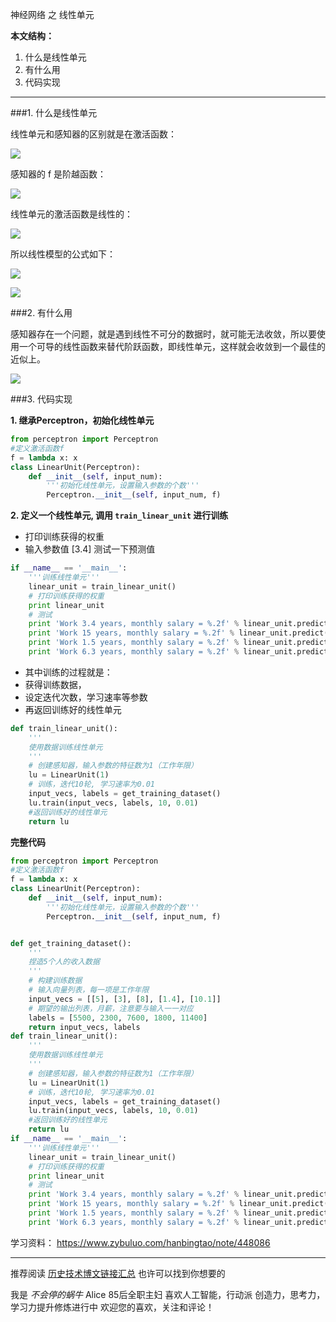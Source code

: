 
神经网络 之 线性单元

**本文结构：**

1. 什么是线性单元
2. 有什么用
3. 代码实现

---

###1. 什么是线性单元

线性单元和感知器的区别就是在激活函数：

![](http://upload-images.jianshu.io/upload_images/1667471-f8626ad40e4c1353.png?imageMogr2/auto-orient/strip%7CimageView2/2/w/1240)

感知器的 f 是阶越函数：

![](http://upload-images.jianshu.io/upload_images/1667471-686ee0338cb2bc46.png?imageMogr2/auto-orient/strip%7CimageView2/2/w/1240)

线性单元的激活函数是线性的：

![](http://upload-images.jianshu.io/upload_images/1667471-890ea9159289490f.png?imageMogr2/auto-orient/strip%7CimageView2/2/w/1240)




所以线性模型的公式如下：


![](http://upload-images.jianshu.io/upload_images/1667471-4d28ef8bd83cb666.png?imageMogr2/auto-orient/strip%7CimageView2/2/w/1240)



![](http://upload-images.jianshu.io/upload_images/1667471-172ebcf3bdef6d05.png?imageMogr2/auto-orient/strip%7CimageView2/2/w/1240)

###2. 有什么用

感知器存在一个问题，就是遇到线性不可分的数据时，就可能无法收敛，所以要使用一个可导的线性函数来替代阶跃函数，即线性单元，这样就会收敛到一个最佳的近似上。

![](http://upload-images.jianshu.io/upload_images/1667471-6bc5801355a37a96.png?imageMogr2/auto-orient/strip%7CimageView2/2/w/1240)


###3. 代码实现



**1. 继承Perceptron，初始化线性单元**

```python
from perceptron import Perceptron
#定义激活函数f
f = lambda x: x
class LinearUnit(Perceptron):
    def __init__(self, input_num):
        '''初始化线性单元，设置输入参数的个数'''
        Perceptron.__init__(self, input_num, f)
```

**2. 定义一个线性单元, 调用 `train_linear_unit` 进行训练**
- 打印训练获得的权重
- 输入参数值 [3.4] 测试一下预测值

```python
if __name__ == '__main__': 
    '''训练线性单元'''
    linear_unit = train_linear_unit()
    # 打印训练获得的权重
    print linear_unit
    # 测试
    print 'Work 3.4 years, monthly salary = %.2f' % linear_unit.predict([3.4])
    print 'Work 15 years, monthly salary = %.2f' % linear_unit.predict([15])
    print 'Work 1.5 years, monthly salary = %.2f' % linear_unit.predict([1.5])
    print 'Work 6.3 years, monthly salary = %.2f' % linear_unit.predict([6.3])
```

- 其中训练的过程就是：
- 获得训练数据，
- 设定迭代次数，学习速率等参数
- 再返回训练好的线性单元

```python
def train_linear_unit():
    '''
    使用数据训练线性单元
    '''
    # 创建感知器，输入参数的特征数为1（工作年限）
    lu = LinearUnit(1)
    # 训练，迭代10轮, 学习速率为0.01
    input_vecs, labels = get_training_dataset()
    lu.train(input_vecs, labels, 10, 0.01)
    #返回训练好的线性单元
    return lu
```


**完整代码**

```python
from perceptron import Perceptron
#定义激活函数f
f = lambda x: x
class LinearUnit(Perceptron):
    def __init__(self, input_num):
        '''初始化线性单元，设置输入参数的个数'''
        Perceptron.__init__(self, input_num, f)


def get_training_dataset():
    '''
    捏造5个人的收入数据
    '''
    # 构建训练数据
    # 输入向量列表，每一项是工作年限
    input_vecs = [[5], [3], [8], [1.4], [10.1]]
    # 期望的输出列表，月薪，注意要与输入一一对应
    labels = [5500, 2300, 7600, 1800, 11400]
    return input_vecs, labels    
def train_linear_unit():
    '''
    使用数据训练线性单元
    '''
    # 创建感知器，输入参数的特征数为1（工作年限）
    lu = LinearUnit(1)
    # 训练，迭代10轮, 学习速率为0.01
    input_vecs, labels = get_training_dataset()
    lu.train(input_vecs, labels, 10, 0.01)
    #返回训练好的线性单元
    return lu
if __name__ == '__main__': 
    '''训练线性单元'''
    linear_unit = train_linear_unit()
    # 打印训练获得的权重
    print linear_unit
    # 测试
    print 'Work 3.4 years, monthly salary = %.2f' % linear_unit.predict([3.4])
    print 'Work 15 years, monthly salary = %.2f' % linear_unit.predict([15])
    print 'Work 1.5 years, monthly salary = %.2f' % linear_unit.predict([1.5])
    print 'Work 6.3 years, monthly salary = %.2f' % linear_unit.predict([6.3])
```

学习资料：
https://www.zybuluo.com/hanbingtao/note/448086



---
推荐阅读 [历史技术博文链接汇总](http://www.jianshu.com/p/28f02bb59fe5)
也许可以找到你想要的

我是 *不会停的蜗牛* Alice
85后全职主妇
喜欢人工智能，行动派
创造力，思考力，学习力提升修炼进行中
欢迎您的喜欢，关注和评论！

